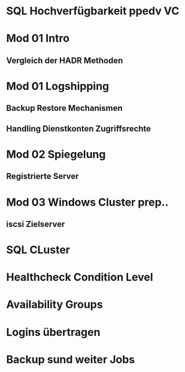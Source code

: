 # SQL Hochverfügbarkeit ppedv VC 


# Mod 01 Intro
## Vergleich der HADR Methoden

# Mod 01 Logshipping
## Backup Restore Mechanismen
## Handling Dienstkonten Zugriffsrechte

# Mod 02 Spiegelung
## Registrierte Server

# Mod 03 Windows Cluster prep..
## iscsi Zielserver

# SQL CLuster

# Healthcheck Condition Level

# Availability Groups

# Logins übertragen

# Backup sund weiter Jobs



